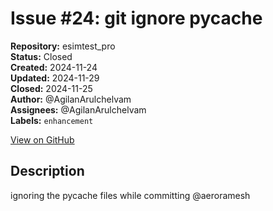 # Issue #24: git ignore pycache

**Repository:** esimtest_pro  
**Status:** Closed  
**Created:** 2024-11-24  
**Updated:** 2024-11-29  
**Closed:** 2024-11-25  
**Author:** @AgilanArulchelvam  
**Assignees:** @AgilanArulchelvam  
**Labels:** `enhancement`  

[View on GitHub](https://github.com/Simtestlab/esimtest_pro/issues/24)

## Description

ignoring the pycache files while committing @aeroramesh 